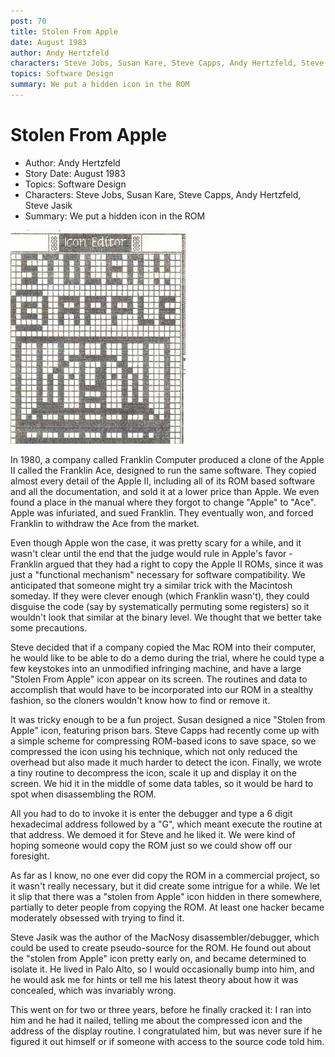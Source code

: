 ```yaml
---
post: 70
title: Stolen From Apple
date: August 1983
author: Andy Hertzfeld
characters: Steve Jobs, Susan Kare, Steve Capps, Andy Hertzfeld, Steve Jasik
topics: Software Design
summary: We put a hidden icon in the ROM
---
```


# Stolen From Apple
* Author: Andy Hertzfeld
* Story Date: August 1983
* Topics: Software Design
* Characters: Steve Jobs, Susan Kare, Steve Capps, Andy Hertzfeld, Steve Jasik
* Summary: We put a hidden icon in the ROM

![the secret 'Stolen From Apple' icon](images/stolen_from_apple.jpg) 
    
In 1980, a company called Franklin Computer produced a clone of the Apple II called the Franklin Ace, designed to run the same software.  They copied almost every detail of the Apple II, including all of its ROM based software and all the documentation, and sold it at a lower price than Apple.   We even found a place in the manual where they forgot to change "Apple" to "Ace".   Apple was infuriated, and sued Franklin.  They eventually won, and forced Franklin to withdraw the Ace from the market.

Even though Apple won the case, it was pretty scary for a while, and it wasn't clear until the end that the judge would rule in Apple's favor - Franklin argued that they had a right to copy the Apple II ROMs, since it was just a "functional mechanism" necessary for software compatibility.  We anticipated that someone might try a similar trick with the Macintosh someday.  If they were clever enough (which Franklin wasn't), they could disguise the code (say by systematically permuting some registers) so it wouldn't look that similar at the binary level.  We thought that we better take some precautions.

Steve decided that if a company copied the Mac ROM into their computer, he would like to be able to do a demo during the trial, where he could type a few keystokes into an unmodified infringing machine, and have a large "Stolen From Apple" icon appear on its screen.  The routines and data to accomplish that would have to be incorporated into our ROM in a stealthy fashion, so the cloners wouldn't know how to find or remove it.

It was tricky enough to be a fun project.  Susan designed a nice "Stolen from Apple" icon, featuring prison bars.  Steve Capps had recently come up with a simple scheme for compressing ROM-based icons to save space, so we compressed the icon using his technique, which not only reduced the overhead but also made it much harder to detect the icon.  Finally, we wrote a tiny routine to decompress the icon, scale it up and display it on the screen.  We hid it in the middle of some data tables, so it would be hard to spot when disassembling the ROM.

All you had to do to invoke it is enter the debugger and type a 6 digit hexadecimal address followed by a "G", which meant execute the routine at that address.  We demoed it for Steve and he liked it.  We were kind of hoping someone would copy the ROM just so we could show off our foresight.

As far as I know, no one ever did copy the ROM in a commercial project, so it wasn't really necessary, but it did create some intrigue for a while.  We let it slip that there was a "stolen from Apple" icon hidden in there somewhere, partially to deter people from copying the ROM.  At least one hacker became moderately obsessed with trying to find it.

Steve Jasik was the author of the MacNosy disassembler/debugger, which could be used to create pseudo-source for the ROM.  He found out about the "stolen from Apple" icon pretty early on, and became determined to isolate it.  He lived in Palo Alto, so I would occasionally bump into him, and he would ask me for hints or tell me his latest theory about how it was concealed, which was invariably wrong.

This went on for two or three years, before he finally cracked it: I ran into him and he had it nailed, telling me about the compressed icon and the address of the display routine.  I congratulated him, but was never sure if he figured it out himself or if someone with access to the source code told him.